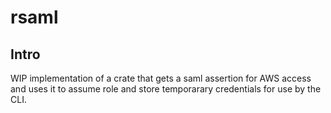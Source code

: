 # rsaml #

## Intro ##

WIP implementation of a crate that gets a saml assertion for AWS access and uses it to assume role and store temporarary credentials for use by the CLI.
